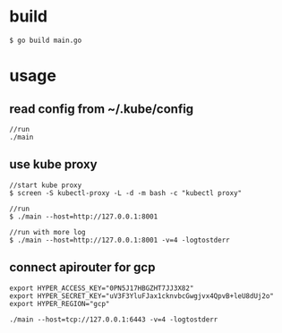 
# build

```
$ go build main.go
```

# usage

## read config from ~/.kube/config

```
//run
./main
```

## use kube proxy
```
//start kube proxy
$ screen -S kubectl-proxy -L -d -m bash -c "kubectl proxy"

//run
$ ./main --host=http://127.0.0.1:8001

//run with more log
$ ./main --host=http://127.0.0.1:8001 -v=4 -logtostderr
```

## connect apirouter for gcp
```
export HYPER_ACCESS_KEY="0PN5J17HBGZHT7JJ3X82"
export HYPER_SECRET_KEY="uV3F3YluFJax1cknvbcGwgjvx4QpvB+leU8dUj2o"
export HYPER_REGION="gcp"

./main --host=tcp://127.0.0.1:6443 -v=4 -logtostderr

```
